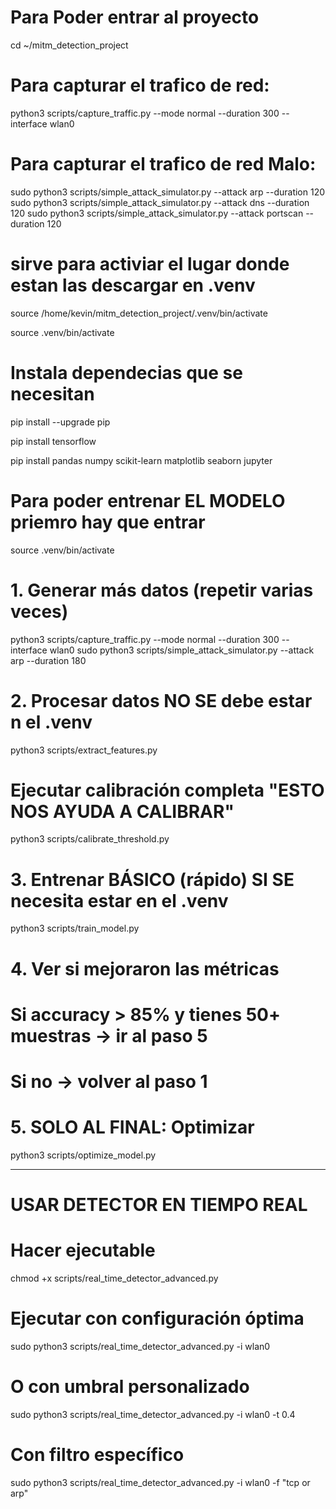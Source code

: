 
# Para Poder entrar al proyecto
cd ~/mitm_detection_project  

# Para capturar el trafico de red:
python3 scripts/capture_traffic.py --mode normal --duration 300 --interface wlan0

# Para capturar el trafico de red Malo:
sudo python3 scripts/simple_attack_simulator.py --attack arp --duration 120
sudo python3 scripts/simple_attack_simulator.py --attack dns --duration 120
sudo python3 scripts/simple_attack_simulator.py --attack portscan --duration 120

# sirve para activiar el lugar donde estan las descargar en .venv
source /home/kevin/mitm_detection_project/.venv/bin/activate

source .venv/bin/activate 

# Instala dependecias que se necesitan
pip install --upgrade pip

pip install tensorflow

pip install pandas numpy scikit-learn matplotlib seaborn jupyter


# Para poder entrenar EL MODELO priemro hay que entrar
source .venv/bin/activate 


# 1. Generar más datos (repetir varias veces)
python3 scripts/capture_traffic.py --mode normal --duration 300 --interface wlan0
sudo python3 scripts/simple_attack_simulator.py --attack arp --duration 180

# 2. Procesar datos NO SE debe estar n el .venv
python3 scripts/extract_features.py

# Ejecutar calibración completa "ESTO NOS AYUDA A CALIBRAR"
python3 scripts/calibrate_threshold.py

# 3. Entrenar BÁSICO (rápido) SI SE necesita estar en el .venv
python3 scripts/train_model.py

# 4. Ver si mejoraron las métricas
# Si accuracy > 85% y tienes 50+ muestras → ir al paso 5
# Si no → volver al paso 1

# 5. SOLO AL FINAL: Optimizar
python3 scripts/optimize_model.py



---------------------------------------------------------------------
# USAR DETECTOR EN TIEMPO REAL

# Hacer ejecutable
chmod +x scripts/real_time_detector_advanced.py

# Ejecutar con configuración óptima
sudo python3 scripts/real_time_detector_advanced.py -i wlan0

# O con umbral personalizado
sudo python3 scripts/real_time_detector_advanced.py -i wlan0 -t 0.4

# Con filtro específico
sudo python3 scripts/real_time_detector_advanced.py -i wlan0 -f "tcp or arp"